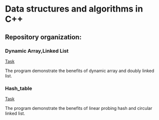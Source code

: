 # Data structures and algorithms in C++
## Repository organization:

### Dynamic Array,Linked List
[Task](./Task.pdf)

The program demonstrate the benefits of dynamic array  and doubly linked list.
### Hash_table
[Task](./Task.pdf)

The program demonstrate the benefits of linear probing hash and circular linked list.
